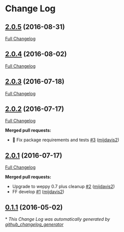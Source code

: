 # Change Log

## [2.0.5](https://github.com/mijdavis2/generator-weppy-mvc/tree/2.0.5) (2016-08-31)
[Full Changelog](https://github.com/mijdavis2/generator-weppy-mvc/compare/2.0.4...2.0.5)

## [2.0.4](https://github.com/mijdavis2/generator-weppy-mvc/tree/2.0.4) (2016-08-02)
[Full Changelog](https://github.com/mijdavis2/generator-weppy-mvc/compare/2.0.3...2.0.4)

## [2.0.3](https://github.com/mijdavis2/generator-weppy-mvc/tree/2.0.3) (2016-07-18)
[Full Changelog](https://github.com/mijdavis2/generator-weppy-mvc/compare/2.0.2...2.0.3)

## [2.0.2](https://github.com/mijdavis2/generator-weppy-mvc/tree/2.0.2) (2016-07-17)
[Full Changelog](https://github.com/mijdavis2/generator-weppy-mvc/compare/2.0.1...2.0.2)

**Merged pull requests:**

- :bug: Fix package requirements and tests [\#3](https://github.com/mijdavis2/generator-weppy-mvc/pull/3) ([mijdavis2](https://github.com/mijdavis2))

## [2.0.1](https://github.com/mijdavis2/generator-weppy-mvc/tree/2.0.1) (2016-07-17)
[Full Changelog](https://github.com/mijdavis2/generator-weppy-mvc/compare/0.1.1...2.0.1)

**Merged pull requests:**

- Upgrade to weppy 0.7 plus cleanup [\#2](https://github.com/mijdavis2/generator-weppy-mvc/pull/2) ([mijdavis2](https://github.com/mijdavis2))
- FF develop [\#1](https://github.com/mijdavis2/generator-weppy-mvc/pull/1) ([mijdavis2](https://github.com/mijdavis2))

## [0.1.1](https://github.com/mijdavis2/generator-weppy-mvc/tree/0.1.1) (2016-05-02)


\* *This Change Log was automatically generated by [github_changelog_generator](https://github.com/skywinder/Github-Changelog-Generator)*